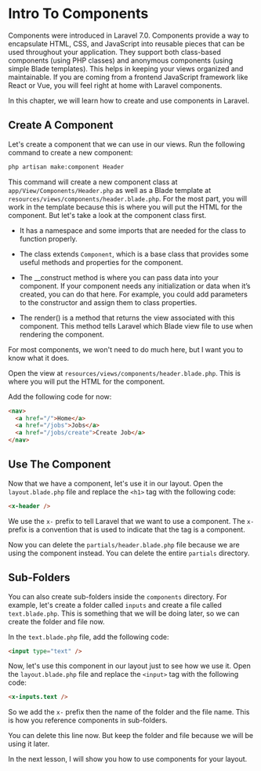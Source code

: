 # Intro To Components

Components were introduced in Laravel 7.0. Components provide a way to encapsulate HTML, CSS, and JavaScript into reusable pieces that can be used throughout your application. They support both class-based components (using PHP classes) and anonymous components (using simple Blade templates). This helps in keeping your views organized and maintainable. If you are coming from a frontend JavaScript framework like React or Vue, you will feel right at home with Laravel components.

In this chapter, we will learn how to create and use components in Laravel.

## Create A Component

Let's create a component that we can use in our views. Run the following command to create a new component:

```bash
php artisan make:component Header
```

This command will create a new component class at `app/View/Components/Header.php` as well as a Blade template at `resources/views/components/header.blade.php`. For the most part, you will work in the template because this is where you will put the HTML for the component. But let's take a look at the component class first.

- It has a namespace and some imports that are needed for the class to function properly.

- The class extends `Component`, which is a base class that provides some useful methods and properties for the component.

- The \_\_construct method is where you can pass data into your component. If your component needs any initialization or data when it’s created, you can do that here. For example, you could add parameters to the constructor and assign them to class properties.

- The render() is a method that returns the view associated with this component. This method tells Laravel which Blade view file to use when rendering the component.

For most components, we won't need to do much here, but I want you to know what it does.

Open the view at `resources/views/components/header.blade.php`. This is where you will put the HTML for the component.

Add the following code for now:

```html
<nav>
  <a href="/">Home</a>
  <a href="/jobs">Jobs</a>
  <a href="/jobs/create">Create Job</a>
</nav>
```

## Use The Component

Now that we have a component, let's use it in our layout. Open the `layout.blade.php` file and replace the `<h1>` tag with the following code:

```html
<x-header />
```

We use the `x-` prefix to tell Laravel that we want to use a component. The `x-` prefix is a convention that is used to indicate that the tag is a component.

Now you can delete the `partials/header.blade.php` file because we are using the component instead. You can delete the entire `partials` directory.

## Sub-Folders

You can also create sub-folders inside the `components` directory. For example, let's create a folder called `inputs` and create a file called `text.blade.php`. This is something that we will be doing later, so we can create the folder and file now.

In the `text.blade.php` file, add the following code:

```html
<input type="text" />
```

Now, let's use this component in our layout just to see how we use it. Open the `layout.blade.php` file and replace the `<input>` tag with the following code:

```html
<x-inputs.text />
```

So we add the `x-` prefix then the name of the folder and the file name. This is how you reference components in sub-folders.

You can delete this line now. But keep the folder and file because we will be using it later.

In the next lesson, I will show you how to use components for your layout.
